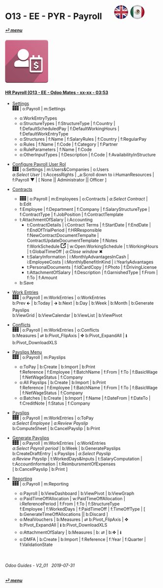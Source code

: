 # O13 - EE - PYR - Payroll &nbsp;&nbsp;&nbsp;&nbsp; [![en-uk](/doc/img/en-uk_flag_button_small.png)](/en-uk/o13/ee/pyr/en-uk-o13-ee-pyr-payroll-guides.md) [ ![es-mx](/doc/img/es-mx_flag_button_small.png)](/es-mx/o13/ee/pyr/es-mx-o13-ee-pyr-payroll-guides.md)
#### [_&#x23CE; menu_](/en-uk/o13/ee/en-uk-o13-ee-guides-menu.md)  
### ![pyr](/doc/img/hr_payroll.png)

#### [HR Payroll (O13 - EE - Odoo Mates - xx-xx - 03:53](https://youtube.com/embed/AOuV7cD0PE0?autoplay=1&start=0&end=0&rel=0&nocount)  

- [Settings](https://youtube.com/embed/AOuV7cD0PE0?autoplay=1&start=1m52s&end=2m14s&rel=0)  
  ![apps](/doc/img/apps.png) | o:Payroll | m:Settings  
  - o:WorkEntryTypes  
  - o:StructureTypes | f:StructureType | f:Country | f:DefaultScheduledPay | f:DefaultWorkingHours | f:DefaultWorkEntryType  
  - o:Structures | f:Name | f:SalaryRules | f:Country | f:RegularPay  
  - o:Rules | f:Name | f:Code | f:Category | f:Partner  
  - o:RuleParameters | f:Name | f:Code  
  - o:OtherInputTypes | f:Description | f:Code | f:AvailabilityInStructure  
  
- [Configure Payroll User Rol](https://youtube.com/embed/AOuV7cD0PE0?autoplay=1&start=3m19s&end=3m38s&rel=0)  
  ![apps](/doc/img/apps.png) | o:Settings | m:Users&Companies | o:Users  
  _a:Select User_ | t:AccessRights | _a:Scroll down to i:HumanResources | f:Payroll &#x25BC; | \[ None || Administrator || Officer ]  
  
- [Contracts](https://youtube.com/embed/AOuV7cD0PE0?autoplay=1&start=0&end=1m14s&rel=0)  
  - ![apps](/doc/img/apps.png) | o:Payroll | m:Employees | o:Contracts | _a:Select Contract_ | b:Edit  
  - f:Employee | f:Department | f:Company | f:SalaryStructureType | f:ContractType | f:JobPosition | f:ContractTemplate  
  - t:AttachmentOfSalary | i:Accounting  
    - t:ContractDetails | i:Contract Terms | f:StartDate | f:EndDate | f:EndOfTrialPeriod | f:HRResponsible  
      f:NewContractDocumentTempalte | ContractUpdateDocumentTemplate | f:Notes  
      f:WorkSchedule ![show_catalog](/doc/img/show_catalog.png) | w:Open:WorkingSchedule | t:WorkingHours | t:GlobalTimeOff | _a:Close window_ &#x2716;  
    - t:SalaryInformation | i:MonthlyAdvantagesInCash | i:EmployeeCosts | i:MonthlyBenefitInKind | i:YearlyAdvantages  
    - t:PersonalDocuments | f:IdCardCopy | f:Photo | f:DrivingLicense  
    - t:AttachmentOfSalary | f:Description | f:GarnishedType | f:From | f:To | f:Amount  
  - b:Save  

- [Work Entries](https://youtube.com/embed/AOuV7cD0PE0?autoplay=1&start=1m15s&end=1m34s&rel=0)  
  ![apps](/doc/img/apps.png) | o:Payroll | m:WorkEntries | o:WorkEntries  
  b:Prev &#x1F870; | b:Today | &#x1F872; b:Next | b:Day | b:Week | b:Month | b:Generate Payslips  
  b:ViewGrid | b:ViewCalendar | b:ViewList | b:ViewPivot  
  
- [Conflicts](https://youtube.com/embed/AOuV7cD0PE0?autoplay=1&start=1m35s&end=1m45s&rel=0)  
  ![apps](/doc/img/apps.png) | o:Payroll | m:WorkEntries | o:Conflicts  
  b:Measures | &#x21C4; b:Pivot_FlipAxis | &#x2725; b:Pivot_ExpandAll | **&#x2B73;** b:Pivot_DownloadXLS  
  
- [Payslips Menu](https://youtube.com/embed/AOuV7cD0PE0?autoplay=1&start=2m43s&end=2m48s&rel=0)  
  ![apps](/doc/img/apps.png) | o:Payroll | m:Payslips  
  - o:ToPay | b:Create | b:Import | b:Print  
    f:Reference | f:Employee | f:BatchName | f:From | f:To | f:BasicWage | f:NetWageStatus | f:Company  
  - o:All Payslips | b:Create | b:Import | b:Print  
    f:Reference | f:Employee | f:BatchName | f:From | f:To | f:BasicWage | f:NetWageStatus | f:Company  
  - o:Batches | b:Create | b:Import | f:Name | f:DateFrom | f:DateTo | f:CreditNote | f:Status | f:Company  

- [Payslips](https://youtube.com/embed/AOuV7cD0PE0?autoplay=1&start=1m45s&end=1m52s&rel=0)  
  ![apps](/doc/img/apps.png) | o:Payroll | m:WorkEntries | o:ToPay  
  _a:Select Employee_ | _a:Review Payslip_  
  b:ComputeSheet | b:CancelPayslip | b:Print  
  
- [Generate Payslips](https://youtube.com/embed/AOuV7cD0PE0?autoplay=1&start=2m49&end=3m16s&rel=0)  
  ![apps](/doc/img/apps.png) | o:Payroll | m:WorkEntries | o:WorkEntries  
  _a:Select Payroll period_ | b:Week | b:GeneratePayslips  
  b:CreateDraftEntry | s:Payslips | _a:Select Payslip_  
  _a:Review Payslip_ | t:WorkedDays&Inputs | t:SalaryComputation | t:AccountInformation | t:ReimbursmentOfExpenses  
  \[ b:CancelPayslip | b:Print ]  
  
- [Reporting](https://youtube.com/embed/AOuV7cD0PE0?autoplay=1&start=2m15s&end=2m43s&rel=0)  
  ![apps](/doc/img/apps.png) | o:Payroll | m:Reporting  
  - o:Payroll | b:ViewDashboard | b:ViewPivot | b:ViewGraph  
  - o:PaidTimeOffAllocation | w:PaidTimeOffAllocation | i:ReferencePeriod | f:From | f:To | f:StructureType  
    f:Employee | f:WorkedDays | f:PaidTimeOff | f:TimeOffType | \[ b:GenerateTimeOffAllocations || b:Discard ]  
  - o:MealVouchers | b:Measures | &#x21C4; b:Pivot_FlipAxis | &#x2725; b:Pivot_ExpandAll | **&#x2B73;** b:Pivot_DownloadXLS  
  - o:AttachmentOfSalary | b:Measures | b: &#x21C4; | b:&#x2725; | **&#x2B73;**  
  - o:DMFA | b:Create | b:Import | f:Reference | f:Year | f:Quarter | f:ValidationState  
 
<br>
	
###### Odoo Guides - V2_01 &nbsp; 2019-07-31  
**[_&#x23CE; menu_](/en-uk/o13/ee/en-uk-o13-ee-guides-menu.md)**  
